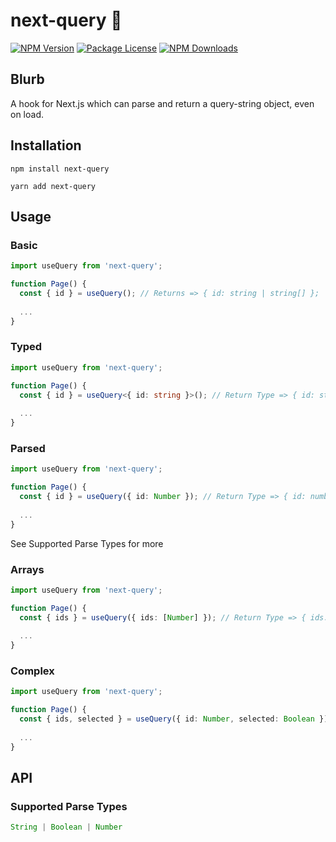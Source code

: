 # next-query 🔎

<p>
<a href="https://www.npmjs.com/next-query"><img src="https://img.shields.io/npm/v/next-query.svg" alt="NPM Version" /></a>
<a href="https://www.npmjs.com/next-query"><img src="https://img.shields.io/npm/l/next-query.svg" alt="Package License" /></a>
<a href="https://www.npmjs.com/next-query"><img src="https://img.shields.io/npm/dm/next-query.svg" alt="NPM Downloads" /></a>
</p>

## Blurb

A hook for Next.js which can parse and return a query-string object, even on load.

## Installation

```shell
npm install next-query
```
```shell
yarn add next-query
```

## Usage

### Basic

```typescript
import useQuery from 'next-query';

function Page() {
  const { id } = useQuery(); // Returns => { id: string | string[] };
  
  ...
}
```

### Typed

```typescript
import useQuery from 'next-query';

function Page() {
  const { id } = useQuery<{ id: string }>(); // Return Type => { id: string };
  
  ...
}
```

### Parsed

```typescript
import useQuery from 'next-query';

function Page() {
  const { id } = useQuery({ id: Number }); // Return Type => { id: number };
  
  ...
}
```

See Supported Parse Types for more

### Arrays

```typescript
import useQuery from 'next-query';

function Page() {
  const { ids } = useQuery({ ids: [Number] }); // Return Type => { ids: number[] };
  
  ...
}
```

### Complex

```typescript
import useQuery from 'next-query';

function Page() {
  const { ids, selected } = useQuery({ id: Number, selected: Boolean }); // Return Type => { id: number, selected: boolean };
  
  ...
}
```

## API

### Supported Parse Types

```typescript
String | Boolean | Number
```
